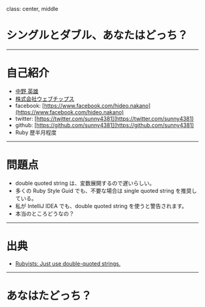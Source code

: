 class: center, middle

# シングルとダブル、あなたはどっち？

---

# 自己紹介

* [中野 英雄](https://www.facebook.com/hideo.nakano)
* [株式会社ウェブチップス](http://www.web-tips.co.jp/)
* facebook: [https://www.facebook.com/hideo.nakano](https://www.facebook.com/hideo.nakano)
* twitter: [https://twitter.com/sunny4381](https://twitter.com/sunny4381)
* github: [https://github.com/sunny4381](https://github.com/sunny4381)
* Ruby 歴半月程度

---

# 問題点

* double quoted string は、変数展開するので遅いらしい。
* 多くの Ruby Style Guid でも、不要な場合は single quoted string を推奨している。
* 私が IntelliJ IDEA でも、double quoted string を使うと警告されます。
* 本当のところどうなの？

---

# 出典

* [Rubyists: Just use double-quoted strings.](http://viget.com/extend/just-use-double-quoted-ruby-strings)

---

# あなはたどっち？

